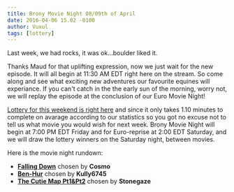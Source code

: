 ```yaml
---
title: Brony Movie Night 08/09th of April
date: 2016-04-06 15.02 -0100
author: Vuxul
tags: [lottery]
---
```


Last week, we had rocks, it was ok...boulder liked it.

Thanks Maud for that uplifting expression, now we just wait for the new episode. It will all begin at 11:30 AM EDT right here on the stream. So come along and see what exciting new adventures our favourite equines will experiance. If you can't catch in the the early sun of the morning, worry not, we will replay the episode at the conclusion of our Euro Movie Night!


[Lottery for this weekend is right here][lotto] and since it only takes 1.10 minutes to complete on avarage according to our statistics so you got no excuse not to tell us what movie you would wish for next week. Brony Movie Night will begin at 7:00 PM EDT Friday and for Euro-reprise at 2:00 EDT Saturday, and we will draw the lottery winners on the Saturday night, between movies.


Here is the movie night rundown:

 - **[Falling Down][m1]** chosen by **Cosmo**
 - **[Ben-Hur][m2]** chosen by **Kully6745**
 - **[The Cutie Map Pt1&Pt2][p1]** chosen by **Stonegaze**

[m1]: http://www.imdb.com/title/tt0106856/
[m2]: http://www.imdb.com/title/tt0052618/
[p1]: http://mlp.wikia.com/wiki/The_Cutie_Map_-_Part_1
[lotto]: https://bronystate.typeform.com/to/fgljNh
